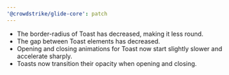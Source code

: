 ```yaml
---
'@crowdstrike/glide-core': patch
---
```


- The border-radius of Toast has decreased, making it less round.
- The gap between Toast elements has decreased.
- Opening and closing animations for Toast now start slightly slower and accelerate sharply.
- Toasts now transition their opacity when opening and closing.
